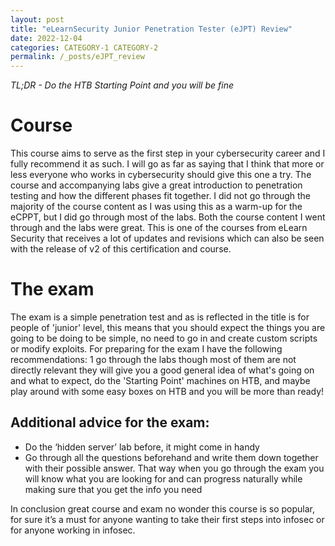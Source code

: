 ```yaml
---
layout: post
title: "eLearnSecurity Junior Penetration Tester (eJPT) Review"
date: 2022-12-04
categories: CATEGORY-1 CATEGORY-2
permalink: /_posts/eJPT_review
---
```


*TL;DR - Do the HTB Starting Point and you will be fine*

# Course
This course aims to serve as the first step in your cybersecurity career and I fully recommend it as such. I will go as far as saying that I think that more or less everyone who works in cybersecurity should give this one a try. The course and accompanying labs give a great introduction to penetration testing and how the different phases fit together. I did not go through the majority of the course content as I was using this as a warm-up for the eCPPT, but I did go through most of the labs. Both the course content I went through and the labs were great. This is one of the courses from eLearn Security that receives a lot of updates and revisions which can also be seen with the release of v2 of this certification and course.

# The exam
The exam is a simple penetration test and as is reflected in the title is for people of 'junior' level, this means that you should expect the things you are going to be doing to be simple, no need to go in and create custom scripts or modify exploits.
For preparing for the exam I have the following recommendations: 1 go through the labs though most of them are not directly relevant they will give you a good general idea of what's going on and what to expect, do the 'Starting Point' machines on HTB, and maybe play around with some easy boxes on HTB and you will be more than ready!

## Additional advice for the exam:
-	Do the ‘hidden server’ lab before, it might come in handy
-	Go through all the questions beforehand and write them down together with their possible answer. That way when you go through the exam you will know what you are looking for and can progress naturally while making sure that you get the info you need

In conclusion great course and exam no wonder this course is so popular, for sure it’s a must for anyone wanting to take their first steps into infosec or for anyone working in infosec.
